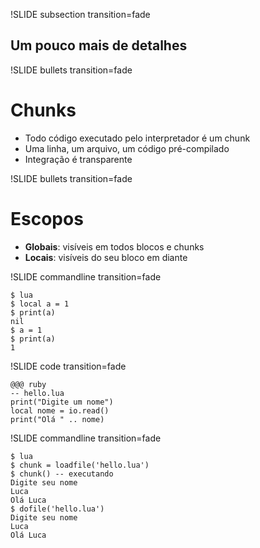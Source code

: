 !SLIDE subsection transition=fade

## Um pouco mais de detalhes

!SLIDE bullets transition=fade

# Chunks

* Todo código executado pelo interpretador é um chunk
* Uma linha, um arquivo, um código pré-compilado
* Integração é transparente

!SLIDE bullets transition=fade

# Escopos

* **Globais**: visíveis em todos blocos e chunks
* **Locais**: visíveis do seu bloco em diante

!SLIDE commandline transition=fade

    $ lua
    $ local a = 1
    $ print(a)
    nil
    $ a = 1
    $ print(a)
    1

!SLIDE  code transition=fade

    @@@ ruby
    -- hello.lua
    print("Digite um nome")
    local nome = io.read()
    print("Olá " .. nome)

!SLIDE  commandline transition=fade

    $ lua
    $ chunk = loadfile('hello.lua')
    $ chunk() -- executando
    Digite seu nome
    Luca
    Olá Luca
    $ dofile('hello.lua')
    Digite seu nome
    Luca
    Olá Luca
